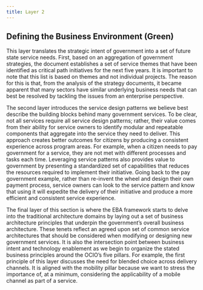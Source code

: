```yaml
---
title: Layer 2
---
```


## Defining the Business Environment (Green)

This layer translates the strategic intent of government into a set of future state service needs. First, based on an aggregation of government strategies, the document establishes a set of service themes that have been identified as critical path initiatives for the next five years. It is important to note that this list is based on themes and not individual projects. The reason for this is that, from the analysis of the strategy documents, it became apparent that many sectors have similar underlying business needs that can best be resolved by tackling the issues from an enterprise perspective.

The second layer introduces the service design patterns we believe best describe the building blocks behind many government services. To be clear, not all services require all service design patterns; rather, their value comes from their ability for service owners to identify modular and repeatable components that aggregate into the service they need to deliver. This approach creates better outcomes for citizens by producing a consistent experience across program areas. For example, when a citizen needs to pay government for a service, they are not met with different processes and tasks each time. Leveraging service patterns also provides value to government by presenting a standardized set of capabilities that reduces the resources required to implement their initiative. Going back to the pay government example, rather than re-invent the wheel and design their own payment process, service owners can look to the service pattern and know that using it will expedite the delivery of their initiative and produce a more efficient and consistent service experience.

The final layer of this section is where the EBA framework starts to delve into the traditional architecture domains by laying out a set of business architecture principles that underpin the government’s overall business architecture. These tenets reflect an agreed upon set of common service architectures that should be considered when modifying or designing new government services. It is also the intersection point between business intent and technology enablement as we begin to organize the stated business principles around the OCIO’s five pillars. For example, the first principle of this layer discusses the need for blended choice across delivery channels. It is aligned with the mobility pillar because we want to stress the importance of, at a minimum, considering the applicability of a mobile channel as part of a service.

